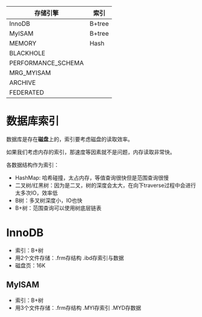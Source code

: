 | 存储引擎           | 索引   |
| ------------------ | ------ |
| InnoDB             | B+tree |
| MyISAM             | B+tree |
| MEMORY             | Hash   |
| BLACKHOLE          |        |
| PERFORMANCE_SCHEMA |        |
| MRG_MYISAM         |        |
| ARCHIVE            |        |
| FEDERATED          |        |



# 数据库索引

数据库是存在**磁盘**上的，索引要考虑磁盘的读取效率。

如果我们考虑内存的索引，那速度等因素就不是问题，内存读取非常快。



各数据结构作为索引：

- HashMap: 哈希碰撞，太占内存，等值查询很快但是范围查询很慢
- 二叉树/红黑树：因为是二叉，树的深度会太大，在向下traverse过程中会进行太多次IO，效率低
- B树：多叉树深度小，IO也快
- B+树：范围查询可以使用树底层链表



# InnoDB

- 索引：B+树
- 用2个文件存储：.frm存结构 .ibd存索引与数据
- 磁盘页：16K



## MyISAM

- 索引：B+树
- 用3个文件存储：.frm存结构 .MYI存索引 .MYD存数据